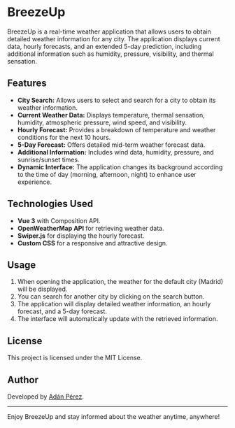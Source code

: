 # BreezeUp

BreezeUp is a real-time weather application that allows users to obtain detailed weather information for any city. The application displays current data, hourly forecasts, and an extended 5-day prediction, including additional information such as humidity, pressure, visibility, and thermal sensation.

## Features

- **City Search:** Allows users to select and search for a city to obtain its weather information.
- **Current Weather Data:** Displays temperature, thermal sensation, humidity, atmospheric pressure, wind speed, and visibility.
- **Hourly Forecast:** Provides a breakdown of temperature and weather conditions for the next 10 hours.
- **5-Day Forecast:** Offers detailed mid-term weather forecast data.
- **Additional Information:** Includes wind data, humidity, pressure, and sunrise/sunset times.
- **Dynamic Interface:** The application changes its background according to the time of day (morning, afternoon, night) to enhance user experience.

## Technologies Used

- **Vue 3** with Composition API.
- **OpenWeatherMap API** for retrieving weather data.
- **Swiper.js** for displaying the hourly forecast.
- **Custom CSS** for a responsive and attractive design.


## Usage

1. When opening the application, the weather for the default city (Madrid) will be displayed.
2. You can search for another city by clicking on the search button.
3. The application will display detailed weather information, an hourly forecast, and a 5-day forecast.
4. The interface will automatically update with the retrieved information.


## License

This project is licensed under the MIT License.

## Author

Developed by [Adán Pérez](https://github.com/adanph15/).

---

Enjoy BreezeUp and stay informed about the weather anytime, anywhere!

